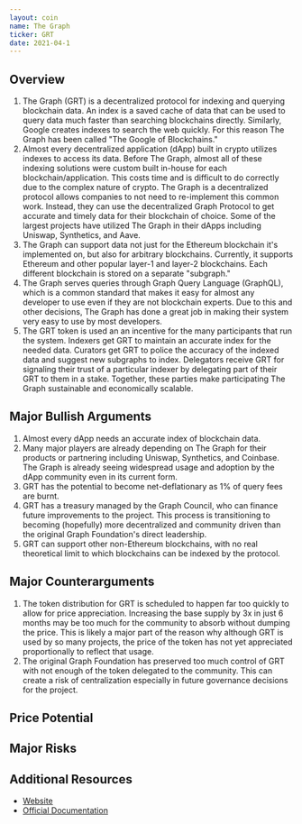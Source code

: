 ```yaml
---
layout: coin
name: The Graph
ticker: GRT
date: 2021-04-1
---
```


## Overview

1. The Graph (GRT) is a decentralized protocol for indexing and querying blockchain data. An index is a saved cache of data that can be used to query data much faster than searching blockchains directly. Similarly, Google creates indexes to search the web quickly. For this reason The Graph has been called "The Google of Blockchains."
1. Almost every decentralized application (dApp) built in crypto utilizes indexes to access its data. Before The Graph, almost all of these indexing solutions were custom built in-house for each blockchain/application. This costs time and is difficult to do correctly due to the complex nature of crypto. The Graph is a decentralized protocol allows companies to not need to re-implement this common work. Instead, they can use the decentralized Graph Protocol to get accurate and timely data for their blockchain of choice. Some of the largest projects have utilized The Graph in their dApps including Uniswap, Synthetics, and Aave.
1. The Graph can support data not just for the Ethereum blockchain it's implemented on, but also for arbitrary blockchains. Currently, it supports Ethereum and other popular layer-1 and layer-2 blockchains. Each different blockchain is stored on a separate "subgraph."
1. The Graph serves queries through Graph Query Language (GraphQL), which is a common standard that makes it easy for almost any developer to use even if they are not blockchain experts. Due to this and other decisions, The Graph has done a great job in making their system very easy to use by most developers.
1. The GRT token is used an an incentive for the many participants that run the system. Indexers get GRT to maintain an accurate index for the needed data. Curators get GRT to police the accuracy of the indexed data and suggest new subgraphs to index. Delegators receive GRT for signaling their trust of a particular indexer by delegating part of their GRT to them in a stake. Together, these parties make participating The Graph sustainable and economically scalable.

## Major Bullish Arguments

1. Almost every dApp needs an accurate index of blockchain data.
1. Many major players are already depending on The Graph for their products or partnering including Uniswap, Synthetics, and Coinbase. The Graph is already seeing widespread usage and adoption by the dApp community even in its current form.
1. GRT has the potential to become net-deflationary as 1% of query fees are burnt.
1. GRT has a treasury managed by the Graph Council, who can finance future improvements to the project. This process is transitioning to becoming (hopefully) more decentralized and community driven than the original Graph Foundation's direct leadership.
1. GRT can support other non-Ethereum blockchains, with no real theoretical limit to which blockchains can be indexed by the protocol.

## Major Counterarguments

1. The token distribution for GRT is scheduled to happen far too quickly to allow for price appreciation. Increasing the base supply by 3x in just 6 months may be too much for the community to absorb without dumping the price. This is likely a major part of the reason why although GRT is used by so many projects, the price of the token has not yet appreciated proportionally to reflect that usage.
1. The original Graph Foundation has preserved too much control of GRT with not enough of the token delegated to the community. This can create a risk of centralization especially in future governance decisions for the project.

## Price Potential

## Major Risks

## Additional Resources

- [Website](https://thegraph.com/)
- [Official Documentation](https://thegraph.com/docs/introduction#what-the-graph-is)
